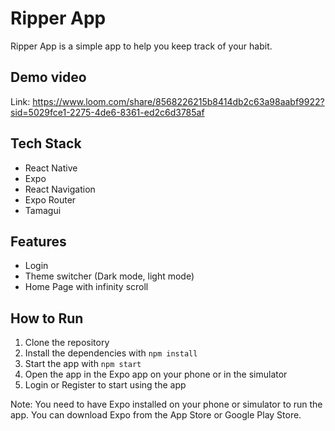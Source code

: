# Ripper App

Ripper App is a simple app to help you keep track of your habit.


## Demo video
Link: https://www.loom.com/share/8568226215b8414db2c63a98aabf9922?sid=5029fce1-2275-4de6-8361-ed2c6d3785af
## Tech Stack

- React Native
- Expo
- React Navigation
- Expo Router
- Tamagui

## Features
- Login
- Theme switcher (Dark mode, light mode)
- Home Page with infinity scroll

## How to Run

1. Clone the repository
2. Install the dependencies with `npm install`
3. Start the app with `npm start`
4. Open the app in the Expo app on your phone or in the simulator
5. Login or Register to start using the app

Note: You need to have Expo installed on your phone or simulator to run the app. You can download Expo from the App Store or Google Play Store.
